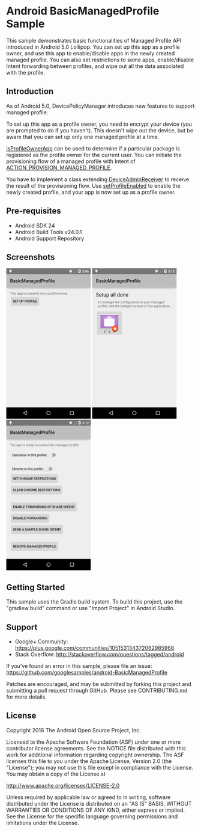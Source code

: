 
Android BasicManagedProfile Sample
===================================

This sample demonstrates basic functionalities of Managed Profile API
introduced in Android 5.0 Lollipop. You can set up this app as a
profile owner, and use this app to enable/disable apps in the newly
created managed profile. You can also set restrictions to some apps,
enable/disable Intent forwarding between profiles, and wipe out all
the data associated with the profile.

Introduction
------------

As of Android 5.0, DevicePolicyManager introduces new features to
support managed profile.

To set up this app as a profile owner, you need to encrypt your device
(you are prompted to do if you haven't). This doesn't wipe out the
device, but be aware that you can set up only one managed profile at a
time.

[isProfileOwnerApp][1] can be used to determine if a particular
package is registered as the profile owner for the current user. You
can initiate the provisioning flow of a managed profile with Intent of
[ACTION_PROVISION_MANAGED_PROFILE][2].

You have to implement a class extending [DeviceAdminReceiver][3] to
receive the result of the provisioning flow. Use
[setProfileEnabled][4] to enable the newly created profile, and your
app is now set up as a profile owner.

[1]: http://developer.android.com/reference/android/app/admin/DevicePolicyManager.html#isProfileOwnerApp(java.lang.String)
[2]: http://developer.android.com/reference/android/app/admin/DevicePolicyManager.html#ACTION_PROVISION_MANAGED_PROFILE
[3]: http://developer.android.com/reference/android/app/admin/DeviceAdminReceiver.html
[4]: http://developer.android.com/reference/android/app/admin/DevicePolicyManager.html#setProfileEnabled(android.content.ComponentName)

Pre-requisites
--------------

- Android SDK 24
- Android Build Tools v24.0.1
- Android Support Repository

Screenshots
-------------

<img src="screenshots/not_set_up.png" height="400" alt="Screenshot"/> <img src="screenshots/set_up.png" height="400" alt="Screenshot"/> <img src="screenshots/main.png" height="400" alt="Screenshot"/> 

Getting Started
---------------

This sample uses the Gradle build system. To build this project, use the
"gradlew build" command or use "Import Project" in Android Studio.

Support
-------

- Google+ Community: https://plus.google.com/communities/105153134372062985968
- Stack Overflow: http://stackoverflow.com/questions/tagged/android

If you've found an error in this sample, please file an issue:
https://github.com/googlesamples/android-BasicManagedProfile

Patches are encouraged, and may be submitted by forking this project and
submitting a pull request through GitHub. Please see CONTRIBUTING.md for more details.

License
-------

Copyright 2016 The Android Open Source Project, Inc.

Licensed to the Apache Software Foundation (ASF) under one or more contributor
license agreements.  See the NOTICE file distributed with this work for
additional information regarding copyright ownership.  The ASF licenses this
file to you under the Apache License, Version 2.0 (the "License"); you may not
use this file except in compliance with the License.  You may obtain a copy of
the License at

http://www.apache.org/licenses/LICENSE-2.0

Unless required by applicable law or agreed to in writing, software
distributed under the License is distributed on an "AS IS" BASIS, WITHOUT
WARRANTIES OR CONDITIONS OF ANY KIND, either express or implied.  See the
License for the specific language governing permissions and limitations under
the License.
